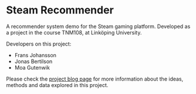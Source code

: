 # Steam Recommender
A recommender system demo for the Steam gaming platform. Developed as a project in the course TNM108, at Linköping University.

Developers on this project:
- Frans Johansson
- Jonas Bertilson
- Moa Gutenwik

Please check the [project blog page](https://frans-johansson.github.io/steam-recommender/) for more information about the ideas, methods and data explored in this project.
